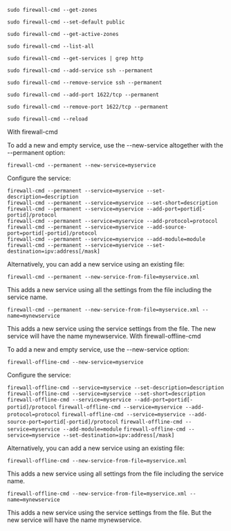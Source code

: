`sudo firewall-cmd --get-zones`

`sudo firewall-cmd --set-default public`

`sudo firewall-cmd --get-active-zones`

`sudo firewall-cmd --list-all`

`sudo firewall-cmd --get-services | grep http`

`sudo firewall-cmd --add-service ssh --permanent`

`sudo firewall-cmd --remove-service ssh --permanent`

`sudo firewall-cmd --add-port 1622/tcp --permanent`

`sudo firewall-cmd --remove-port 1622/tcp --permanent`

`sudo firewall-cmd --reload`


With firewall-cmd

To add a new and empty service, use the --new-service altogether with the --permanent option:

`firewall-cmd --permanent --new-service=myservice`

Configure the service:

```
firewall-cmd --permanent --service=myservice --set-description=description
firewall-cmd --permanent --service=myservice --set-short=description
firewall-cmd --permanent --service=myservice --add-port=portid[-portid]/protocol
firewall-cmd --permanent --service=myservice --add-protocol=protocol
firewall-cmd --permanent --service=myservice --add-source-port=portid[-portid]/protocol
firewall-cmd --permanent --service=myservice --add-module=module
firewall-cmd --permanent --service=myservice --set-destination=ipv:address[/mask]
```

Alternatively, you can add a new service using an existing file:

`firewall-cmd --permanent --new-service-from-file=myservice.xml`

This adds a new service using all the settings from the file including the service name.

`firewall-cmd --permanent --new-service-from-file=myservice.xml --name=mynewservice`

This adds a new service using the service settings from the file. The new service will have the name mynewservice.
With firewall-offline-cmd

To add a new and empty service, use the --new-service option:

`firewall-offline-cmd --new-service=myservice`

Configure the service:

`firewall-offline-cmd --service=myservice --set-description=description`
`firewall-offline-cmd --service=myservice --set-short=description`
`firewall-offline-cmd --service=myservice --add-port=portid[-portid]/protocol`
`firewall-offline-cmd --service=myservice --add-protocol=protocol`
`firewall-offline-cmd --service=myservice --add-source-port=portid[-portid]/protocol`
`firewall-offline-cmd --service=myservice --add-module=module`
`firewall-offline-cmd --service=myservice --set-destination=ipv:address[/mask]`

Alternatively, you can add a new service using an existing file:

`firewall-offline-cmd --new-service-from-file=myservice.xml`

This adds a new service using all settings from the file including the service name.

`firewall-offline-cmd --new-service-from-file=myservice.xml --name=mynewservice`

This adds a new service using the service settings from the file. But the new service will have the name mynewservice.
